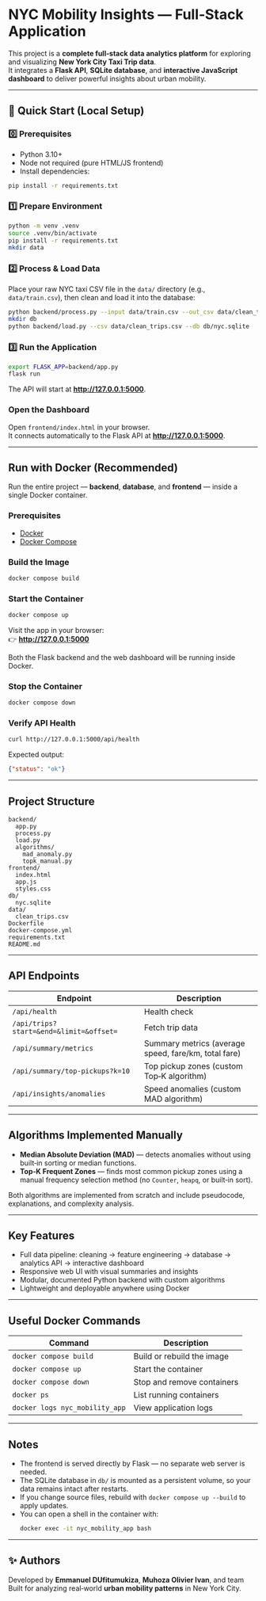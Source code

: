 # NYC Mobility Insights — Full‑Stack Application

This project is a **complete full‑stack data analytics platform** for exploring and visualizing **New York City Taxi Trip data**.  
It integrates a **Flask API**, **SQLite database**, and **interactive JavaScript dashboard** to deliver powerful insights about urban mobility.

---

## 🚀 Quick Start (Local Setup)

### 0️⃣ Prerequisites
- Python 3.10+
- Node not required (pure HTML/JS frontend)
- Install dependencies:
```bash
pip install -r requirements.txt
```

### 1️⃣ Prepare Environment
```bash
python -m venv .venv
source .venv/bin/activate 
pip install -r requirements.txt
mkdir data
```

### 2️⃣ Process & Load Data
Place your raw NYC taxi CSV file in the `data/` directory (e.g., `data/train.csv`), then clean and load it into the database:

```bash
python backend/process.py --input data/train.csv --out_csv data/clean_trips.csv --log data/clean_log.json
mkdir db
python backend/load.py --csv data/clean_trips.csv --db db/nyc.sqlite
```

### 3️⃣ Run the Application
```bash
export FLASK_APP=backend/app.py
flask run
```
The API will start at **http://127.0.0.1:5000**.

### Open the Dashboard
Open `frontend/index.html` in your browser.  
It connects automatically to the Flask API at **http://127.0.0.1:5000**.

---

## Run with Docker (Recommended)

Run the entire project — **backend**, **database**, and **frontend** — inside a single Docker container.

### Prerequisites
- [Docker](https://www.docker.com/get-started)
- [Docker Compose](https://docs.docker.com/compose/install/)

### Build the Image
```bash
docker compose build
```

### Start the Container
```bash
docker compose up
```

Visit the app in your browser:  
👉 **http://127.0.0.1:5000**

 Both the Flask backend and the web dashboard will be running inside Docker.

### Stop the Container
```bash
docker compose down
```

### Verify API Health
```bash
curl http://127.0.0.1:5000/api/health
```
Expected output:
```json
{"status": "ok"}
```

---

## Project Structure

```
backend/
  app.py
  process.py
  load.py
  algorithms/
    mad_anomaly.py
    topk_manual.py
frontend/
  index.html
  app.js
  styles.css
db/
  nyc.sqlite
data/
  clean_trips.csv
Dockerfile
docker-compose.yml
requirements.txt
README.md
```

---

## API Endpoints

| Endpoint | Description |
|-----------|--------------|
| `/api/health` | Health check |
| `/api/trips?start=&end=&limit=&offset=` | Fetch trip data |
| `/api/summary/metrics` | Summary metrics (average speed, fare/km, total fare) |
| `/api/summary/top-pickups?k=10` | Top pickup zones (custom Top‑K algorithm) |
| `/api/insights/anomalies` | Speed anomalies (custom MAD algorithm) |

---

## Algorithms Implemented Manually

- **Median Absolute Deviation (MAD)** — detects anomalies without using built‑in sorting or median functions.  
- **Top‑K Frequent Zones** — finds most common pickup zones using a manual frequency selection method (no `Counter`, `heapq`, or built‑in sort).

Both algorithms are implemented from scratch and include pseudocode, explanations, and complexity analysis.

---

## Key Features

- Full data pipeline: cleaning → feature engineering → database → analytics API → interactive dashboard  
- Responsive web UI with visual summaries and insights  
- Modular, documented Python backend with custom algorithms  
- Lightweight and deployable anywhere using Docker  

---

## Useful Docker Commands

| Command | Description |
|----------|-------------|
| `docker compose build` | Build or rebuild the image |
| `docker compose up` | Start the container |
| `docker compose down` | Stop and remove containers |
| `docker ps` | List running containers |
| `docker logs nyc_mobility_app` | View application logs |

---

## Notes

- The frontend is served directly by Flask — no separate web server is needed.  
- The SQLite database in `db/` is mounted as a persistent volume, so your data remains intact after restarts.  
- If you change source files, rebuild with `docker compose up --build` to apply updates.  
- You can open a shell in the container with:
  ```bash
  docker exec -it nyc_mobility_app bash
  ```

---

## ✨ Authors
Developed by **Emmanuel DUfitumukiza**, **Muhoza Olivier Ivan**, and team  
Built for analyzing real‑world **urban mobility patterns** in New York City.
